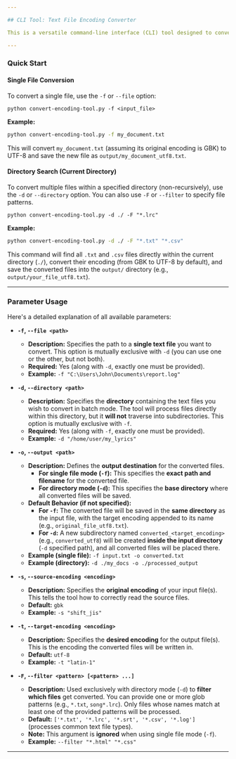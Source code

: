 ```yaml
---

## CLI Tool: Text File Encoding Converter

This is a versatile command-line interface (CLI) tool designed to convert the encoding of text files. All converted files will be saved in the `output/` directory, located within the script's current working directory.

---
```


### Quick Start

#### Single File Conversion

To convert a single file, use the `-f` or `--file` option:

```shell
python convert-encoding-tool.py -f <input_file>
```

**Example:**

```bash
python convert-encoding-tool.py -f my_document.txt
```

This will convert `my_document.txt` (assuming its original encoding is GBK) to UTF-8 and save the new file as `output/my_document_utf8.txt`.

#### Directory Search (Current Directory)

To convert multiple files within a specified directory (non-recursively), use the `-d` or `--directory` option. You can also use `-F` or `--filter` to specify file patterns.

```shell
python convert-encoding-tool.py -d ./ -F "*.lrc"
```

**Example:**

```bash
python convert-encoding-tool.py -d ./ -F "*.txt" "*.csv"
```

This command will find all `.txt` and `.csv` files directly within the current directory (`./`), convert their encoding (from GBK to UTF-8 by default), and save the converted files into the `output/` directory (e.g., `output/your_file_utf8.txt`).

---

### Parameter Usage

Here's a detailed explanation of all available parameters:

* **`-f`, `--file <path>`**
    * **Description:** Specifies the path to a **single text file** you want to convert. This option is mutually exclusive with `-d` (you can use one or the other, but not both).
    * **Required:** Yes (along with `-d`, exactly one must be provided).
    * **Example:** `-f "C:\Users\John\Documents\report.log"`

* **`-d`, `--directory <path>`**
    * **Description:** Specifies the **directory** containing the text files you wish to convert in batch mode. The tool will process files directly within this directory, but it **will not** traverse into subdirectories. This option is mutually exclusive with `-f`.
    * **Required:** Yes (along with `-f`, exactly one must be provided).
    * **Example:** `-d "/home/user/my_lyrics"`

* **`-o`, `--output <path>`**
    * **Description:** Defines the **output destination** for the converted files.
        * **For single file mode (`-f`):** This specifies the **exact path and filename** for the converted file.
        * **For directory mode (`-d`):** This specifies the **base directory** where all converted files will be saved.
    * **Default Behavior (if not specified):**
        * **For `-f`:** The converted file will be saved in the **same directory** as the input file, with the target encoding appended to its name (e.g., `original_file_utf8.txt`).
        * **For `-d`:** A new subdirectory named `converted_<target_encoding>` (e.g., `converted_utf8`) will be created **inside the input directory** (`-d` specified path), and all converted files will be placed there.
    * **Example (single file):** `-f input.txt -o converted.txt`
    * **Example (directory):** `-d ./my_docs -o ./processed_output`

* **`-s`, `--source-encoding <encoding>`**
    * **Description:** Specifies the **original encoding** of your input file(s). This tells the tool how to correctly read the source files.
    * **Default:** `gbk`
    * **Example:** `-s "shift_jis"`

* **`-t`, `--target-encoding <encoding>`**
    * **Description:** Specifies the **desired encoding** for the output file(s). This is the encoding the converted files will be written in.
    * **Default:** `utf-8`
    * **Example:** `-t "latin-1"`

* **`-F`, `--filter <pattern> [<pattern> ...]`**
    * **Description:** Used exclusively with directory mode (`-d`) to **filter which files** get converted. You can provide one or more glob patterns (e.g., `*.txt`, `song*.lrc`). Only files whose names match at least one of the provided patterns will be processed.
    * **Default:** `['*.txt', '*.lrc', '*.srt', '*.csv', '*.log']` (processes common text file types).
    * **Note:** This argument is **ignored** when using single file mode (`-f`).
    * **Example:** `--filter "*.html" "*.css"`

---